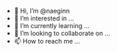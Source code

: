 - 👋 Hi, I’m @naeginn
- 👀 I’m interested in ...
- 🌱 I’m currently learning ...
- 💞️ I’m looking to collaborate on ...
- 📫 How to reach me ...

<!---
naeginn/naeginn is a ✨ special ✨ repository because its `README.md` (this file) appears on your GitHub profile.
You can click the Preview link to take a look at your changes.
--->
